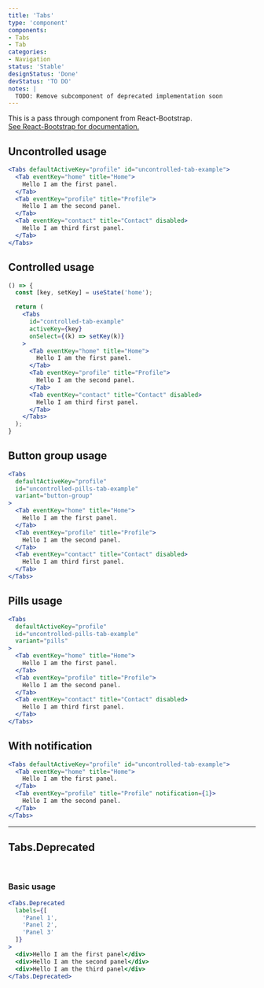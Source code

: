 ```yaml
---
title: 'Tabs'
type: 'component'
components:
- Tabs
- Tab
categories:
- Navigation
status: 'Stable'
designStatus: 'Done'
devStatus: 'TO DO'
notes: |
  TODO: Remove subcomponent of deprecated implementation soon
---
```


<p>
  This is a pass through component from React-Bootstrap.<br/>
  <a href="https://react-bootstrap.github.io/components/cards/" target="_blank" rel="noopener noreferrer">
    See React-Bootstrap for documentation.
  </a>
</p>

## Uncontrolled usage

```jsx live
<Tabs defaultActiveKey="profile" id="uncontrolled-tab-example">
  <Tab eventKey="home" title="Home">
    Hello I am the first panel.
  </Tab>
  <Tab eventKey="profile" title="Profile">
    Hello I am the second panel.
  </Tab>
  <Tab eventKey="contact" title="Contact" disabled>
    Hello I am third first panel.
  </Tab>
</Tabs>
```

## Controlled usage

```jsx live
() => {
  const [key, setKey] = useState('home');

  return (
    <Tabs
      id="controlled-tab-example"
      activeKey={key}
      onSelect={(k) => setKey(k)}
    >
      <Tab eventKey="home" title="Home">
        Hello I am the first panel.
      </Tab>
      <Tab eventKey="profile" title="Profile">
        Hello I am the second panel.
      </Tab>
      <Tab eventKey="contact" title="Contact" disabled>
        Hello I am third first panel.
      </Tab>
    </Tabs>
  );
}
```

## Button group usage

```jsx live
<Tabs
  defaultActiveKey="profile"
  id="uncontrolled-pills-tab-example"
  variant="button-group"
>
  <Tab eventKey="home" title="Home">
    Hello I am the first panel.
  </Tab>
  <Tab eventKey="profile" title="Profile">
    Hello I am the second panel.
  </Tab>
  <Tab eventKey="contact" title="Contact" disabled>
    Hello I am third first panel.
  </Tab>
</Tabs>
```

## Pills usage

```jsx live
<Tabs
  defaultActiveKey="profile"
  id="uncontrolled-pills-tab-example"
  variant="pills"
>
  <Tab eventKey="home" title="Home">
    Hello I am the first panel.
  </Tab>
  <Tab eventKey="profile" title="Profile">
    Hello I am the second panel.
  </Tab>
  <Tab eventKey="contact" title="Contact" disabled>
    Hello I am third first panel.
  </Tab>
</Tabs>
```

## With notification

```jsx live
<Tabs defaultActiveKey="profile" id="uncontrolled-tab-example">
  <Tab eventKey="home" title="Home">
    Hello I am the first panel.
  </Tab>
  <Tab eventKey="profile" title="Profile" notification={1}>
    Hello I am the second panel.
  </Tab>
</Tabs>
```

***

## Tabs.Deprecated

<br/>

### Basic usage

```jsx live
<Tabs.Deprecated
  labels={[
    'Panel 1',
    'Panel 2',
    'Panel 3'
  ]}
>
  <div>Hello I am the first panel</div>
  <div>Hello I am the second panel</div>
  <div>Hello I am the third panel</div>
</Tabs.Deprecated>
```
